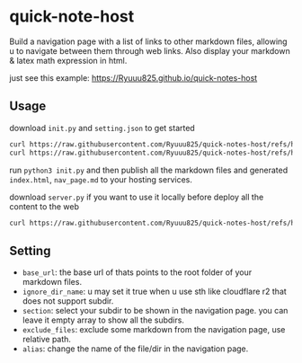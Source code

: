 # quick-note-host
Build a navigation page with a list of links to other markdown files, allowing u to navigate between them through web links. Also display your markdown & latex math expression in html.

just see this example:
https://Ryuuu825.github.io/quick-notes-host

## Usage
download `init.py` and `setting.json` to get started
```bash
curl https://raw.githubusercontent.com/Ryuuu825/quick-notes-host/refs/heads/master/init.py -O
curl https://raw.githubusercontent.com/Ryuuu825/quick-notes-host/refs/heads/master/setting.json -O
```

run `python3 init.py` and then publish all the markdown files and generated `index.html`, `nav_page.md` to your hosting services.

download `server.py` if you want to use it locally before deploy all the content to the web
```bash
curl https://raw.githubusercontent.com/Ryuuu825/quick-notes-host/refs/heads/master/server.py -O
```

## Setting
- `base_url`: the base url of thats points to the root folder of your markdown files.
- `ignore_dir_name`: u may set it true when u use sth like cloudflare r2 that does not support subdir.
- `section`: select your subdir to be shown in the navigation page. you can leave it empty array to show all the subdirs.
- `exclude_files`: exclude some markdown from the navigation page, use relative path.
- `alias`: change the name of the file/dir in the navigation page. 
